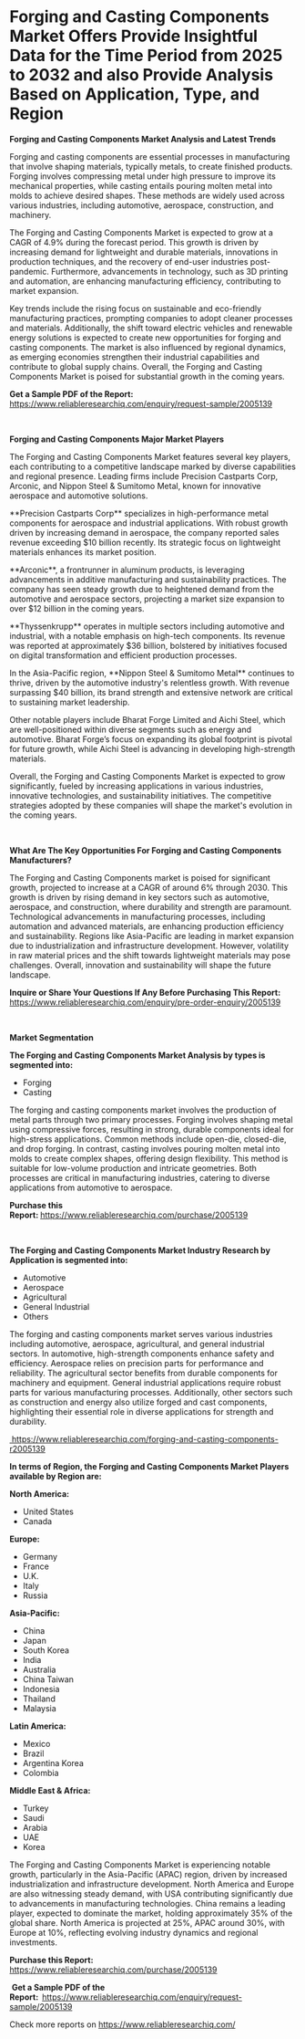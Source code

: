 <p><h1>Forging and Casting Components Market Offers Provide Insightful Data for the Time Period from 2025 to 2032 and also Provide Analysis Based on Application, Type, and Region</h1></p><p><strong>Forging and Casting Components Market Analysis and Latest Trends</strong></p>
<p><p>Forging and casting components are essential processes in manufacturing that involve shaping materials, typically metals, to create finished products. Forging involves compressing metal under high pressure to improve its mechanical properties, while casting entails pouring molten metal into molds to achieve desired shapes. These methods are widely used across various industries, including automotive, aerospace, construction, and machinery.</p><p>The Forging and Casting Components Market is expected to grow at a CAGR of 4.9% during the forecast period. This growth is driven by increasing demand for lightweight and durable materials, innovations in production techniques, and the recovery of end-user industries post-pandemic. Furthermore, advancements in technology, such as 3D printing and automation, are enhancing manufacturing efficiency, contributing to market expansion.</p><p>Key trends include the rising focus on sustainable and eco-friendly manufacturing practices, prompting companies to adopt cleaner processes and materials. Additionally, the shift toward electric vehicles and renewable energy solutions is expected to create new opportunities for forging and casting components. The market is also influenced by regional dynamics, as emerging economies strengthen their industrial capabilities and contribute to global supply chains. Overall, the Forging and Casting Components Market is poised for substantial growth in the coming years.</p></p>
<p><strong>Get a Sample PDF of the Report:&nbsp;</strong> <a href="https://www.reliableresearchiq.com/enquiry/request-sample/2005139?utm_campaign=2783&utm_medium=2&utm_source=Github&utm_content=ia&utm_term=29032025&utm_id=forging-and-casting-components">https://www.reliableresearchiq.com/enquiry/request-sample/2005139</a></p>
<p>&nbsp;</p>
<p><strong>Forging and Casting Components Major Market Players</strong></p>
<p><p>The Forging and Casting Components Market features several key players, each contributing to a competitive landscape marked by diverse capabilities and regional presence. Leading firms include Precision Castparts Corp, Arconic, and Nippon Steel & Sumitomo Metal, known for innovative aerospace and automotive solutions.</p><p>**Precision Castparts Corp** specializes in high-performance metal components for aerospace and industrial applications. With robust growth driven by increasing demand in aerospace, the company reported sales revenue exceeding $10 billion recently. Its strategic focus on lightweight materials enhances its market position.</p><p>**Arconic**, a frontrunner in aluminum products, is leveraging advancements in additive manufacturing and sustainability practices. The company has seen steady growth due to heightened demand from the automotive and aerospace sectors, projecting a market size expansion to over $12 billion in the coming years.</p><p>**Thyssenkrupp** operates in multiple sectors including automotive and industrial, with a notable emphasis on high-tech components. Its revenue was reported at approximately $36 billion, bolstered by initiatives focused on digital transformation and efficient production processes.</p><p>In the Asia-Pacific region, **Nippon Steel & Sumitomo Metal** continues to thrive, driven by the automotive industry's relentless growth. With revenue surpassing $40 billion, its brand strength and extensive network are critical to sustaining market leadership.</p><p>Other notable players include Bharat Forge Limited and Aichi Steel, which are well-positioned within diverse segments such as energy and automotive. Bharat Forge’s focus on expanding its global footprint is pivotal for future growth, while Aichi Steel is advancing in developing high-strength materials.</p><p>Overall, the Forging and Casting Components Market is expected to grow significantly, fueled by increasing applications in various industries, innovative technologies, and sustainability initiatives. The competitive strategies adopted by these companies will shape the market's evolution in the coming years.</p></p>
<p>&nbsp;</p>
<p><strong>What Are The Key Opportunities For Forging and Casting Components Manufacturers?</strong></p>
<p><p>The Forging and Casting Components market is poised for significant growth, projected to increase at a CAGR of around 6% through 2030. This growth is driven by rising demand in key sectors such as automotive, aerospace, and construction, where durability and strength are paramount. Technological advancements in manufacturing processes, including automation and advanced materials, are enhancing production efficiency and sustainability. Regions like Asia-Pacific are leading in market expansion due to industrialization and infrastructure development. However, volatility in raw material prices and the shift towards lightweight materials may pose challenges. Overall, innovation and sustainability will shape the future landscape.</p></p>
<p><strong>Inquire or Share Your Questions If Any Before Purchasing This Report:</strong> <a href="https://www.reliableresearchiq.com/enquiry/pre-order-enquiry/2005139?utm_campaign=2783&utm_medium=2&utm_source=Github&utm_content=ia&utm_term=29032025&utm_id=forging-and-casting-components">https://www.reliableresearchiq.com/enquiry/pre-order-enquiry/2005139</a></p>
<p>&nbsp;</p>
<p><strong>Market Segmentation</strong></p>
<p><strong>The Forging and Casting Components Market Analysis by types is segmented into:</strong></p>
<p><ul><li>Forging</li><li>Casting</li></ul></p>
<p><p>The forging and casting components market involves the production of metal parts through two primary processes. Forging involves shaping metal using compressive forces, resulting in strong, durable components ideal for high-stress applications. Common methods include open-die, closed-die, and drop forging. In contrast, casting involves pouring molten metal into molds to create complex shapes, offering design flexibility. This method is suitable for low-volume production and intricate geometries. Both processes are critical in manufacturing industries, catering to diverse applications from automotive to aerospace.</p></p>
<p><strong>Purchase this Report:&nbsp;</strong><a href="https://www.reliableresearchiq.com/purchase/2005139?utm_campaign=2783&utm_medium=2&utm_source=Github&utm_content=ia&utm_term=29032025&utm_id=forging-and-casting-components">https://www.reliableresearchiq.com/purchase/2005139</a></p>
<p>&nbsp;</p>
<p><strong>The Forging and Casting Components Market Industry Research by Application is segmented into:</strong></p>
<p><ul><li>Automotive</li><li>Aerospace</li><li>Agricultural</li><li>General Industrial</li><li>Others</li></ul></p>
<p><p>The forging and casting components market serves various industries including automotive, aerospace, agricultural, and general industrial sectors. In automotive, high-strength components enhance safety and efficiency. Aerospace relies on precision parts for performance and reliability. The agricultural sector benefits from durable components for machinery and equipment. General industrial applications require robust parts for various manufacturing processes. Additionally, other sectors such as construction and energy also utilize forged and cast components, highlighting their essential role in diverse applications for strength and durability.</p></p>
<p><a href="https://www.reliableresearchiq.com/forging-and-casting-components-r2005139?utm_campaign=2783&utm_medium=2&utm_source=Github&utm_content=ia&utm_term=29032025&utm_id=forging-and-casting-components">&nbsp;https://www.reliableresearchiq.com/forging-and-casting-components-r2005139</a></p>
<p><strong>In terms of Region, the Forging and Casting Components Market Players available by Region are:</strong></p>
<p>
    <p> <strong> North America: </strong>
        <ul>
            <li>United States</li>
            <li>Canada</li>
        </ul>
        </p> 
    <p> <strong> Europe: </strong>
        <ul>
            <li>Germany</li>
            <li>France</li>
            <li>U.K.</li>
            <li>Italy</li>
            <li>Russia</li>
        </ul>
        </p> 
    <p> <strong> Asia-Pacific: </strong>
        <ul>
            <li>China</li>
            <li>Japan</li>
            <li>South Korea</li>
            <li>India</li>
            <li>Australia</li>
            <li>China Taiwan</li>
            <li>Indonesia</li>
            <li>Thailand</li>
            <li>Malaysia</li>
        </ul>
        </p> 
    <p> <strong> Latin America: </strong>
        <ul>
            <li>Mexico</li>
            <li>Brazil</li>
            <li>Argentina Korea</li>
            <li>Colombia</li>
        </ul>
        </p> 
    <p> <strong> Middle East & Africa: </strong>
        <ul>
            <li>Turkey</li>
            <li>Saudi</li>
            <li>Arabia</li>
            <li>UAE</li>
            <li>Korea</li>
        </ul>
    </p>
    </p>
<p><p>The Forging and Casting Components Market is experiencing notable growth, particularly in the Asia-Pacific (APAC) region, driven by increased industrialization and infrastructure development. North America and Europe are also witnessing steady demand, with USA contributing significantly due to advancements in manufacturing technologies. China remains a leading player, expected to dominate the market, holding approximately 35% of the global share. North America is projected at 25%, APAC around 30%, with Europe at 10%, reflecting evolving industry dynamics and regional investments.</p></p>
<p><strong>Purchase this Report: </strong><a href="https://www.reliableresearchiq.com/purchase/2005139?utm_campaign=2783&utm_medium=2&utm_source=Github&utm_content=ia&utm_term=29032025&utm_id=forging-and-casting-components">https://www.reliableresearchiq.com/purchase/2005139</a></p>
<p>&nbsp;<strong>Get a Sample PDF of the Report:&nbsp;&nbsp;</strong><a href="https://www.reliableresearchiq.com/enquiry/request-sample/2005139?utm_campaign=2783&utm_medium=2&utm_source=Github&utm_content=ia&utm_term=29032025&utm_id=forging-and-casting-components">https://www.reliableresearchiq.com/enquiry/request-sample/2005139</a></p>
<p><strong></strong></p>
<p>Check more reports on <a href="https://www.reliableresearchiq.com/?utm_campaign=2783&utm_medium=2&utm_source=Github&utm_content=ia&utm_term=29032025&utm_id=forging-and-casting-components">https://www.reliableresearchiq.com/</a></p>